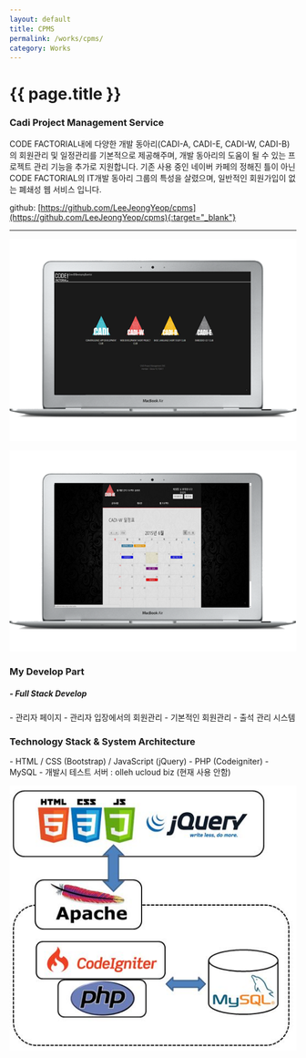 ```yaml
---
layout: default
title: CPMS
permalink: /works/cpms/
category: Works
---
```


# {{ page.title }}

### Cadi Project Management Service

CODE FACTORIAL내에 다양한 개발 동아리(CADI-A, CADI-E, CADI-W, CADI-B)의 회원관리 및 일정관리를 기본적으로 제공해주며, 개발 동아리의 도움이 될 수 있는 프로젝트 관리 기능을 추가로 지원합니다. 기존 사용 중인 네이버 카페의 정해진 틀이 아닌 CODE FACTORIAL의 IT개발 동아리 그룹의 특성을 살렸으며, 일반적인 회원가입이 없는 폐쇄성 웹 서비스 입니다.

github: [https://github.com/LeeJeongYeop/cpms](https://github.com/LeeJeongYeop/cpms){:target="_blank"}

---
<p align="center"><img src="/img/cpms/cpms1.png" alt="CPMS" class="img-responsive"/></p>
<p align="center"><img src="/img/cpms/cpms2.png" alt="CPMS" class="img-responsive"/></p>

<h3 class="section">My Develop Part</h3>
<h5> - Full Stack Develop</h5>
- 관리자 페이지 - 관리자 입장에서의 회원관리
- 기본적인 회원관리
- 출석 관리 시스템

<h3 class="section">Technology Stack & System Architecture</h3>
- HTML / CSS (Bootstrap) / JavaScript (jQuery)
- PHP (Codeigniter)
- MySQL
- 개발시 테스트 서버 : olleh ucloud biz (현재 사용 안함)

<p align="center"><img src="/img/cpms/cpms_a.JPG" alt="CPMS" class="img-responsive"/></p>